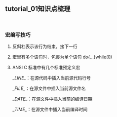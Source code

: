## tutorial_01知识点梳理

<br />

### 宏编写技巧

1. 反斜杠表示该行为结束，接下一行

2. 宏里有多个语句时，包裹为单个语句 do{...}while(0)

3. ANSI C 标准中有几个标准预定义宏

   \__LINE\__：在源代码中插入当前源代码行号

   \__FILE\__：在源文件中插入当前源文件名

   \__DATE\__：在源文件中插入当前的编译日期

   \__TIME\__：在源文件中插入当前编译时间